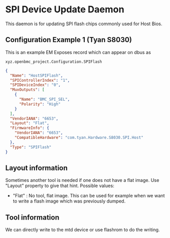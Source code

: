# SPI Device Update Daemon

This daemon is for updating SPI flash chips commonly used for Host Bios.

## Configuration Example 1 (Tyan S8030)

This is an example EM Exposes record which can appear on dbus as

```
xyz.openbmc_project.Configuration.SPIFlash
```

```json
{
  "Name": "HostSPIFlash",
  "SPIControllerIndex": "1",
  "SPIDeviceIndex": "0",
  "MuxOutputs": [
    {
      "Name": "BMC_SPI_SEL",
      "Polarity": "High"
    }
  ],
  "VendorIANA": "6653",
  "Layout": "Flat",
  "FirmwareInfo": {
    "VendorIANA": "6653",
    "CompatibleHardware": "com.tyan.Hardware.S8030.SPI.Host"
  },
  "Type": "SPIFlash"
}
```

## Layout information

Sometimes another tool is needed if one does not have a flat image. Use "Layout"
property to give that hint. Possible values:

- "Flat" : No tool, flat image. This can be used for example when we want to
  write a flash image which was previously dumped.

## Tool information

We can directly write to the mtd device or use flashrom to do the writing.
